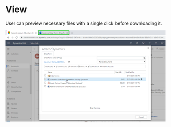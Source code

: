 # View

User can preview necessary files with a single click before downloading it.

![](<../../.gitbook/assets/View (2).png>)
